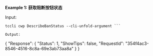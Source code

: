**Example 1: 获取阻断按钮状态**



Input: 

```
tccli cwp DescribeBanStatus --cli-unfold-argument ```

Output: 
```
{
    "Response": {
        "Status": 1,
        "ShowTips": false,
        "RequestId": "354f4ac3-8546-4516-8c8a-69e3ab73aa8a"
    }
}
```

